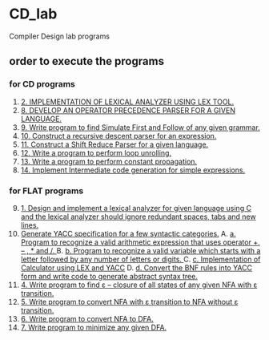 # CD_lab
Compiler Design lab programs
## order to execute the programs  
 ### for CD programs
 1. [2. IMPLEMENTATION OF LEXICAL ANALYZER USING LEX TOOL.](./exp02_LexicalAnalyzer)
 2. [8. DEVELOP AN OPERATOR PRECEDENCE PARSER FOR A GIVEN LANGUAGE.](./exp08_Operator_Precedence_parser.c)
 3. [9. Write program to find Simulate First and Follow of any given grammar.]()
 4. [10. Construct a recursive descent parser for an expression.]()
 5. [11. Construct a Shift Reduce Parser for a given language.]()
 6. [12. Write a program to perform loop unrolling.]()
 7. [13. Write a program to perform constant propagation.]()
 8. [14. Implement Intermediate code generation for simple expressions.]()
 ### for FLAT programs
 9. [1. Design and implement a lexical analyzer for given language using C and the lexical analyzer should ignore redundant spaces, tabs and new lines. ]()
 10. [Generate YACC specification for a few syntactic categories.]()
     A. [a. Program to recognize a valid arithmetic expression that uses operator +, – , * and /. ]()
     B. [b. Program to recognize a valid variable which starts with a letter followed by any number of letters or digits. ]()
     C. [c. Implementation of Calculator using LEX and YACC]()
     D. [d. Convert the BNF rules into YACC form and write code to generate abstract syntax tree.]()  
 11. [4. Write program to find ε – closure of all states of any given NFA with ε transition. ]()
 12. [5. Write program to convert NFA with ε transition to NFA without ε transition. ]()
 13. [6. Write program to convert NFA to DFA.]()
 14. [7. Write program to minimize any given DFA. ]()
